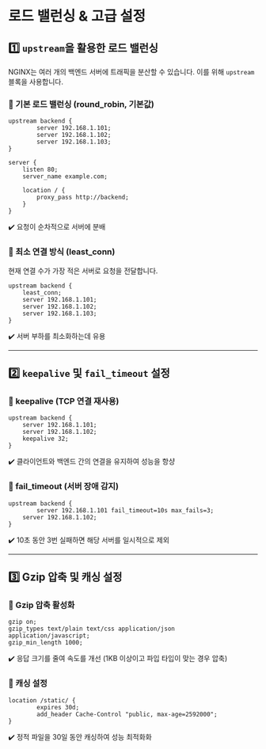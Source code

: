 # 로드 밸런싱 & 고급 설정
## 1️⃣ `upstream`을 활용한 로드 밸런싱
NGINX는 여러 개의 백엔드 서버에 트래픽을 분산할 수 있습니다. 이를 위해 `upstream` 블록을 사용합니다.
### 🔹 기본 로드 밸런싱 (round_robin, 기본값)
```nginx
upstream backend {
		server 192.168.1.101;
		server 192.168.1.102;
		server 192.168.1.103;
}

server {
    listen 80;
    server_name example.com;

    location / {
        proxy_pass http://backend;
    }
}
```
✔️ 요청이 순차적으로 서버에 분배

### 🔹 최소 연결 방식 (least_conn)
현재 연결 수가 가장 적은 서버로 요청을 전달합니다.
```nginx
upstream backend {
    least_conn;
    server 192.168.1.101;
    server 192.168.1.102;
    server 192.168.1.103;
}
```
✔️ 서버 부하를 최소화하는데 유용

---

## 2️⃣ `keepalive` 및 `fail_timeout` 설정
### 🔹 keepalive (TCP 연결 재사용)
```nginx
upstream backend {
    server 192.168.1.101;
    server 192.168.1.102;
    keepalive 32;
}
```
✔️ 클라이언트와 백엔드 간의 연결을 유지하여 성능을 항샹

### 🔹 fail_timeout (서버 장애 감지)
```nginx
upstream backend {
		server 192.168.1.101 fail_timeout=10s max_fails=3;
    server 192.168.1.102;
}
```
✔️ 10초 동안 3번 실패하면 해당 서버를 일시적으로 제외

---

## 3️⃣ Gzip 압축 및 캐싱 설정
### 🔹 Gzip 압축 활성화
```nginx
gzip on;
gzip_types text/plain text/css application/json application/javascript;
gzip_min_length 1000;
```
✔️ 응답 크기를 줄여 속도를 개선 (1KB 이상이고 파입 타입이 맞는 경우 압축)

### 🔹 캐싱 설정
```nginx
location /static/ {
		expires 30d;
		add_header Cache-Control "public, max-age=2592000";
}
```
✔️ 정적 파일을 30일 동안 캐싱하여 성능 최적화화